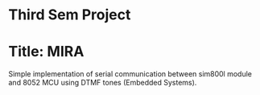 # Third Sem Project
# Title: MIRA

Simple implementation of serial communication between sim800l module 
and 8052 MCU using DTMF tones (Embedded Systems).
